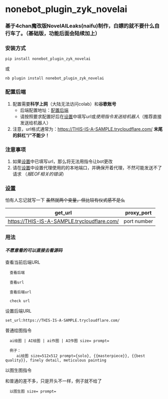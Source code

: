 # nonebot_plugin_zyk_novelai

### 基于4chan魔改版NovelAILeaks(naifu)制作，白嫖的就不要什么自行车了。（基础版，功能后面会陆续加上）

### 安装方式
```
pip install nonebot_plugin_zyk_novelai
```
或
```
nb plugin install nonebot_plugin_zyk_novelai
```

### 配置后端
1. 配置需要**科学上网**（大陆无法访问colab）和**谷歌账号**
   - 后端配置地址：[配置后端](https://colab.research.google.com/drive/1_Ma71L6uGbtt6UQyA3FjqW2lcZ5Bjck-)
   - 请按照要求配置好后在[设置](config.py)中填写url或*使用指令发送给机器人*（推荐直接发送给机器人）
2. 注意，url格式通常为：https://THIS-IS-A-SAMPLE.trycloudflare.com/ **末尾的斜杠“/”不能少！**

### 注意事项
1. 如果[设置](config.py)中已填写url，那么将无法用指令让bot更改
2. 请在[设置](config.py)中设置代理使用的的本地端口，并确保开着代理，不然可能发送不了请求 （*报EOF相关的错误*）

### [设置](config.py)
怕有人忘记就写一下 ~~虽然就两个变量，但比较有仪式感不是么~~

|                   get_url                    | proxy_port  |
|:--------------------------------------------:|:-----------:|
| https://THIS-IS-A-SAMPLE.trycloudflare.com/  | port number |

### 用法
#### *不愿意看的可以直接去看源码*

查看当前后端URL

      查看后端

      查看url

      查看后端url

      check url


设置后端URL
```
set_url:https://THIS-IS-A-SAMPLE.trycloudflare.com/
```

普通绘图指令

      ai绘图 | AI绘图 | ai作图 | AI作图 size= prompt=

      例子：
         ai绘图 size=512x512 prompt={solo}, {{masterpiece}}, {{best quality}}, finely detail, meticulous painting

以图生图指令

和普通的差不多，只是开头不一样，例子就不给了

      以图生图 size= prompt=
